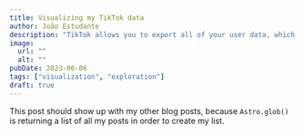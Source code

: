 ```yaml
---
title: Visualizing my TikTok data
author: João Estudante
description: "TikTok allows you to export all of your user data, which gives you a lot of options for exploring. What kind of insights can we see?"
image: 
  url: ""
  alt: ""
pubDate: 2023-06-06
tags: ["visualization", "exploration"]
draft: true
---
```

This post should show up with my other blog posts, because `Astro.glob()` is returning a list of all my posts in order to create my list.

